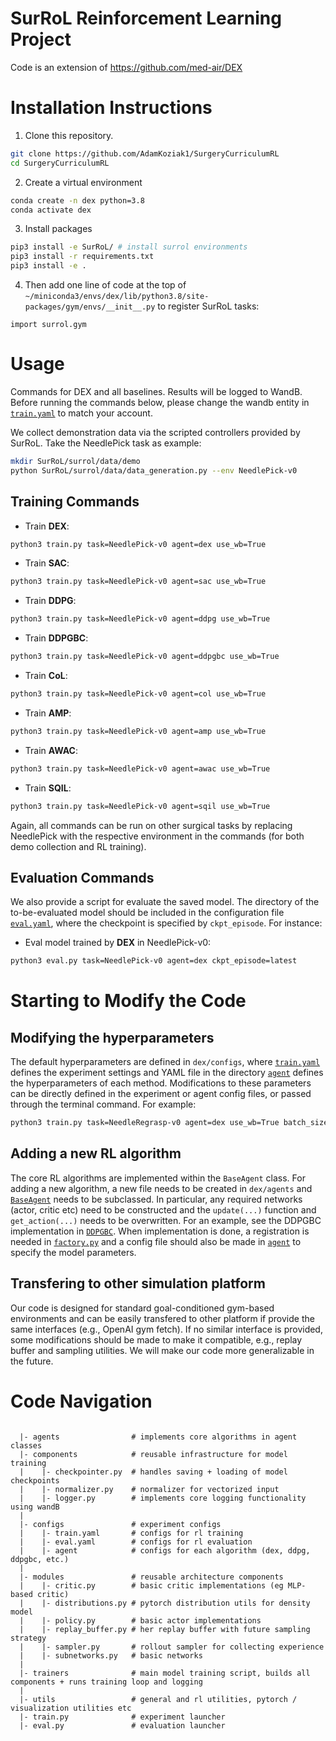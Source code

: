 # SurRoL Reinforcement Learning Project
Code is an extension of https://github.com/med-air/DEX

# Installation Instructions

1. Clone this repository.
```bash
git clone https://github.com/AdamKoziak1/SurgeryCurriculumRL
cd SurgeryCurriculumRL
```

2. Create a virtual environment
```bash
conda create -n dex python=3.8
conda activate dex
```

3. Install packages

```bash
pip3 install -e SurRoL/	# install surrol environments
pip3 install -r requirements.txt
pip3 install -e .
```

4. Then add one line of code at the top of `~/miniconda3/envs/dex/lib/python3.8/site-packages/gym/envs/__init__.py` to register SurRoL tasks:

```
import surrol.gym
```

# Usage
Commands for DEX and all baselines. Results will be logged to WandB. Before running the commands below, please change the wandb entity in [```train.yaml```](dex/configs/train.yaml#L26) to match your account.

We collect demonstration data via the scripted controllers provided by SurRoL. Take the NeedlePick task as example:
```bash
mkdir SurRoL/surrol/data/demo
python SurRoL/surrol/data/data_generation.py --env NeedlePick-v0 
```
## Training Commands 

- Train **DEX**:
```bash
python3 train.py task=NeedlePick-v0 agent=dex use_wb=True
```

- Train **SAC**:
```bash
python3 train.py task=NeedlePick-v0 agent=sac use_wb=True
```

- Train **DDPG**:
```bash
python3 train.py task=NeedlePick-v0 agent=ddpg use_wb=True
```

- Train **DDPGBC**:
```bash
python3 train.py task=NeedlePick-v0 agent=ddpgbc use_wb=True
```

- Train **CoL**:
```bash
python3 train.py task=NeedlePick-v0 agent=col use_wb=True
```

- Train **AMP**:
```bash
python3 train.py task=NeedlePick-v0 agent=amp use_wb=True
```

- Train **AWAC**:
```bash
python3 train.py task=NeedlePick-v0 agent=awac use_wb=True
```

- Train **SQIL**:
```bash
python3 train.py task=NeedlePick-v0 agent=sqil use_wb=True
```

Again, all commands can be run on other surgical tasks by replacing NeedlePick with the respective environment in the commands (for both demo collection and RL training).

## Evaluation Commands
We also provide a script for evaluate the saved model. The directory of the to-be-evaluated model should be included in the configuration file [```eval.yaml```](dex/configs/eval.yaml), where the checkpoint is specified by `ckpt_episode`. For instance:
- Eval model trained by **DEX** in NeedlePick-v0:
```bash
python3 eval.py task=NeedlePick-v0 agent=dex ckpt_episode=latest
```

# Starting to Modify the Code
## Modifying the hyperparameters
The default hyperparameters are defined in `dex/configs`, where [```train.yaml```](dex/configs/train.yaml) defines the experiment settings and YAML file in the directory [```agent```](dex/configs/agent) defines the hyperparameters of each method. Modifications to these parameters can be directly defined in the experiment or agent config files, or passed through the terminal command. For example:
```bash
python3 train.py task=NeedleRegrasp-v0 agent=dex use_wb=True batch_size=256 agent.aux_weight=10
```
## Adding a new RL algorithm
The core RL algorithms are implemented within the `BaseAgent` class. For adding a new algorithm, a new file needs to be created in
`dex/agents` and [```BaseAgent```](dex/agents/base.py#L8) needs to be subclassed. In particular, any required
networks (actor, critic etc) need to be constructed and the `update(...)` function and `get_action(...)` needs to be overwritten. For an example, 
see the DDPGBC implementation in [```DDPGBC```](dex/agents/ddpgbc.py#L7). When implementation is done, a registration is needed in [```factory.py```](dex/agents/factory.py) and a config file should also be made in [```agent```](dex/configs/agent) to specify the model parameters. 

## Transfering to other simulation platform
Our code is designed for standard goal-conditioned gym-based environments and can be easily transfered to other platform if provide the same interfaces (e.g., OpenAI gym fetch). If no similar interface is provided, some modifications should be made to make it compatible, e.g., replay buffer and sampling utilities. We will make our code more generalizable in the future.

# Code Navigation

```

  |- agents                # implements core algorithms in agent classes
  |- components            # reusable infrastructure for model training
  |    |- checkpointer.py  # handles saving + loading of model checkpoints
  |    |- normalizer.py    # normalizer for vectorized input
  |    |- logger.py        # implements core logging functionality using wandB
  |
  |- configs               # experiment configs 
  |    |- train.yaml       # configs for rl training
  |    |- eval.yaml        # configs for rl evaluation
  |    |- agent            # configs for each algorithm (dex, ddpg, ddpgbc, etc.)
  |
  |- modules               # reusable architecture components
  |    |- critic.py        # basic critic implementations (eg MLP-based critic)
  |    |- distributions.py # pytorch distribution utils for density model
  |    |- policy.py    	   # basic actor implementations
  |    |- replay_buffer.py # her replay buffer with future sampling strategy
  |    |- sampler.py       # rollout sampler for collecting experience
  |    |- subnetworks.py   # basic networks
  |
  |- trainers              # main model training script, builds all components + runs training loop and logging
  |
  |- utils                 # general and rl utilities, pytorch / visualization utilities etc
  |- train.py              # experiment launcher
  |- eval.py               # evaluation launcher
```

